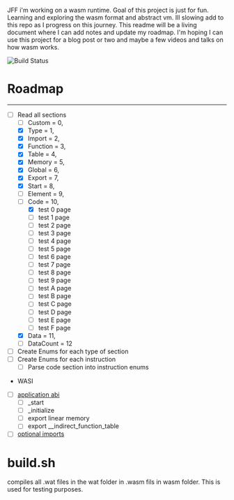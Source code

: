 JFF i'm working on a wasm runtime. Goal of this project is just for fun. Learning and exploring the wasm format and
abstract vm.
Ill slowing add to this repo as I progress on this journey. This readme will be a living document
where I can add notes and update my roadmap. I'm hoping I can use this project for a blog post or two and
maybe a few videos and talks on how wasm works.

![Build Status](https://github.com/richwandell/wasm-runtime/actions/workflows/rust.yml/badge.svg)

# Roadmap

-------

* [ ] Read all sections
    * [ ] Custom = 0,
    * [x] Type = 1,
    * [x] Import = 2,
    * [x] Function = 3,
    * [x] Table = 4,
    * [x] Memory = 5,
    * [x] Global = 6,
    * [x] Export = 7,
    * [x] Start = 8,
    * [ ] Element = 9,
    * [ ] Code = 10,
        * [x] test 0 page
        * [ ] test 1 page
        * [ ] test 2 page
        * [ ] test 3 page
        * [ ] test 4 page
        * [ ] test 5 page
        * [ ] test 6 page
        * [ ] test 7 page
        * [ ] test 8 page
        * [ ] test 9 page
        * [ ] test A page
        * [ ] test B page
        * [ ] test C page
        * [ ] test D page
        * [ ] test E page
        * [ ] test F page
    * [x] Data = 11,
    * [ ] DataCount = 12
* [ ] Create Enums for each type of section
* [ ] Create Enums for each instruction
    * [ ] Parse code section into instruction enums
* WASI
* [ ] [application abi](https://github.com/WebAssembly/wasi-io/blob/main/design/application-abi.md)
    * [ ] _start
    * [ ] _initialize
    * [ ] export linear memory
    * [ ] export __indirect_function_table
* [ ] [optional imports](https://github.com/WebAssembly/wasi-io/blob/main/design/optional-imports.md)

# build.sh

compiles all .wat files in the wat folder in .wasm fils in wasm folder. This is used
for testing purposes. 
